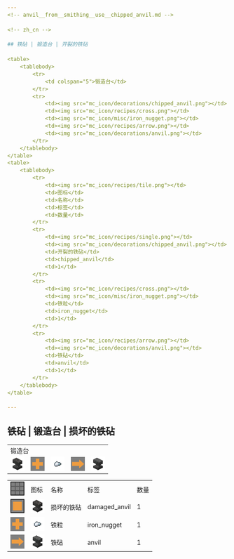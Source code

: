 ```yaml
---
<!-- anvil__from__smithing__use__chipped_anvil.md -->

<!-- zh_cn -->

## 铁砧 | 锻造台 | 开裂的铁砧

<table>
	<tablebody>
		<tr>
			<td colspan="5">锻造台</td>
		</tr>
		<tr>
			<td><img src="mc_icon/decorations/chipped_anvil.png"></td>
			<td><img src="mc_icon/recipes/cross.png"></td>
			<td><img src="mc_icon/misc/iron_nugget.png"></td>
			<td><img src="mc_icon/recipes/arrow.png"></td>
			<td><img src="mc_icon/decorations/anvil.png"></td>
		</tr>
	</tablebody>
</table>
<table>
	<tablebody>
		<tr>
			<td><img src="mc_icon/recipes/tile.png"></td>
			<td>图标</td>
			<td>名称</td>
			<td>标签</td>
			<td>数量</td>
		</tr>
		<tr>
			<td><img src="mc_icon/recipes/single.png"></td>
			<td><img src="mc_icon/decorations/chipped_anvil.png"></td>
			<td>开裂的铁砧</td>
			<td>chipped_anvil</td>
			<td>1</td>
		</tr>
		<tr>
			<td><img src="mc_icon/recipes/cross.png"></td>
			<td><img src="mc_icon/misc/iron_nugget.png"></td>
			<td>铁粒</td>
			<td>iron_nugget</td>
			<td>1</td>
		</tr>
		<tr>
			<td><img src="mc_icon/recipes/arrow.png"></td>
			<td><img src="mc_icon/decorations/anvil.png"></td>
			<td>铁砧</td>
			<td>anvil</td>
			<td>1</td>
		</tr>
	</tablebody>
</table>

---
```

<!-- anvil__from__smithing__use__damaged_anvil.md -->

<!-- zh_cn -->

## 铁砧 | 锻造台 | 损坏的铁砧

<table>
	<tablebody>
		<tr>
			<td colspan="5">锻造台</td>
		</tr>
		<tr>
			<td><img src="mc_icon/decorations/damaged_anvil.png"></td>
			<td><img src="mc_icon/recipes/cross.png"></td>
			<td><img src="mc_icon/misc/iron_nugget.png"></td>
			<td><img src="mc_icon/recipes/arrow.png"></td>
			<td><img src="mc_icon/decorations/anvil.png"></td>
		</tr>
	</tablebody>
</table>
<table>
	<tablebody>
		<tr>
			<td><img src="mc_icon/recipes/tile.png"></td>
			<td>图标</td>
			<td>名称</td>
			<td>标签</td>
			<td>数量</td>
		</tr>
		<tr>
			<td><img src="mc_icon/recipes/single.png"></td>
			<td><img src="mc_icon/decorations/damaged_anvil.png"></td>
			<td>损坏的铁砧</td>
			<td>damaged_anvil</td>
			<td>1</td>
		</tr>
		<tr>
			<td><img src="mc_icon/recipes/cross.png"></td>
			<td><img src="mc_icon/misc/iron_nugget.png"></td>
			<td>铁粒</td>
			<td>iron_nugget</td>
			<td>1</td>
		</tr>
		<tr>
			<td><img src="mc_icon/recipes/arrow.png"></td>
			<td><img src="mc_icon/decorations/anvil.png"></td>
			<td>铁砧</td>
			<td>anvil</td>
			<td>1</td>
		</tr>
	</tablebody>
</table>

